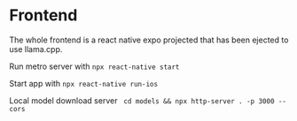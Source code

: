 # Frontend

The whole frontend is a react native expo projected that has been ejected to use llama.cpp.

Run metro server with ``npx react-native start``

Start app with ``npx react-native run-ios``

Local model download server `` cd models && npx http-server . -p 3000 --cors``

